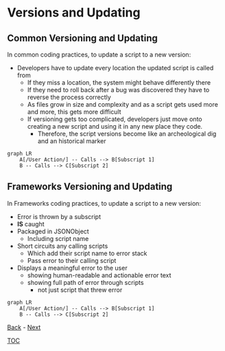 # Versions and Updating

## Common Versioning and Updating

In common coding practices, to update a script to a new version:
- Developers have to update every location the updated script is called from
  - If they miss a location, the system might behave differently there
  - If they need to roll back after a bug was discovered they have to reverse the process correctly 
  - As files grow in size and complexity and as a script gets used more and more, this gets more difficult
  - If versioning gets too complicated, developers just move onto creating a new script and using it in any new place they code. 
    - Therefore, the script versions become like an archeological dig and an historical marker

```mermaid
graph LR
    A[/User Action/] -- Calls --> B[Subscript 1] 
    B -- Calls --> C[Subscript 2] 
```
## Frameworks Versioning and Updating

In Frameworks coding practices, to update a script to a new version:
- Error is thrown by a subscript
- **IS** caught
- Packaged in JSONObject
  - Including script name
- Short circuits any calling scripts
  - Which add their script name to error stack
  - Pass error to their calling script 
- Displays a meaningful error to the user
  - showing human-readable and actionable error text
  - showing full path of error through scripts
    - not just script that threw error

```mermaid
graph LR
    A[/User Action/] -- Calls --> B[Subscript 1] 
    B -- Calls --> C[Subscript 2]  
```

[Back](Introduction.md) - [Next](Script_Functions_And_Types.md)

[TOC](TOC.md)
